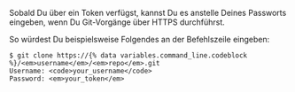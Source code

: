 Sobald Du über ein Token verfügst, kannst Du es anstelle Deines Passworts eingeben, wenn Du Git-Vorgänge über HTTPS durchführst.

So würdest Du beispielsweise Folgendes an der Befehlszeile eingeben:

```shell
$ git clone https://{% data variables.command_line.codeblock %}/<em>username</em>/<em>repo</em>.git
Username: <code>your_username</code>
Password: <em>your_token</em>
```
